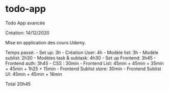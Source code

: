 # todo-app
Todo App avancée

Création: 14/12/2020

Mise en application des cours Udemy.

Temps passé:
    - Set up: 3h
    - Création User: 4h
    - Modèle list: 3h
    - Modèle sublist: 2h30
    - Modèles task & subtask: 4h30
    - Set up Frontend: 3h45
    - Frontend auth: 3h45
    - CSS : 30min
    - Frontend List: 45min + 45min + 35min + 45min + 1h25 + 15min
    - Frontend Sublist store:  30min
    - Frontend Sublist UI: 45min + 45min + 16min

Total 20h45